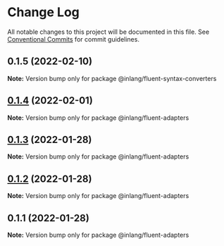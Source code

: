 # Change Log

All notable changes to this project will be documented in this file.
See [Conventional Commits](https://conventionalcommits.org) for commit guidelines.

## 0.1.5 (2022-02-10)

**Note:** Version bump only for package @inlang/fluent-syntax-converters





## [0.1.4](https://github.com/inlang/inlang/compare/@inlang/fluent-adapters@0.1.3...@inlang/fluent-adapters@0.1.4) (2022-02-01)

**Note:** Version bump only for package @inlang/fluent-adapters

## [0.1.3](https://github.com/inlang/inlang/compare/@inlang/fluent-adapters@0.1.2...@inlang/fluent-adapters@0.1.3) (2022-01-28)

**Note:** Version bump only for package @inlang/fluent-adapters

## [0.1.2](https://github.com/inlang/inlang/compare/@inlang/fluent-adapters@0.1.1...@inlang/fluent-adapters@0.1.2) (2022-01-28)

**Note:** Version bump only for package @inlang/fluent-adapters

## 0.1.1 (2022-01-28)

**Note:** Version bump only for package @inlang/fluent-adapters

